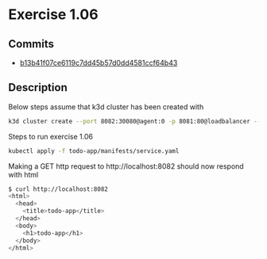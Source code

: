 # Exercise 1.06

## Commits
- [b13b41f07ce6119c7dd45b57d0dd4581ccf64b43](https://github.com/joelkur/devops-with-kubernetes-mooc/commit/b13b41f07ce6119c7dd45b57d0dd4581ccf64b43)

## Description

Below steps assume that k3d cluster has been created with
```bash
k3d cluster create --port 8082:30080@agent:0 -p 8081:80@loadbalancer --agents 2
```

Steps to run exercise 1.06

```bash
kubectl apply -f todo-app/manifests/service.yaml
```

Making a GET http request to http://localhost:8082 should now respond with html
```bash
$ curl http://localhost:8082
<html>
  <head>
    <title>todo-app</title>
  </head>
  <body>
    <h1>todo-app</h1>
  </body>
</html>
```


